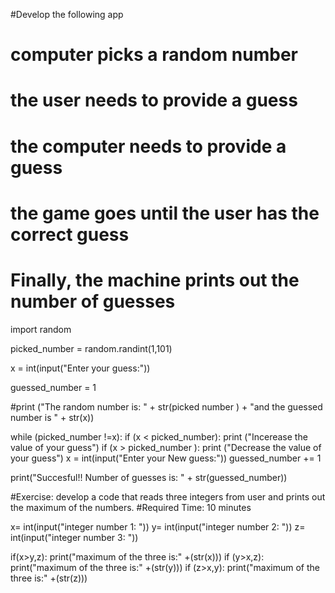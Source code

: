 #Develop the following app
# computer picks a random number
# the user needs to provide a guess
# the computer needs to provide a guess
# the game goes until the user has the correct guess
# Finally, the machine prints out the number of guesses

import random

picked_number = random.randint(1,101)

x = int(input("Enter your guess:"))

guessed_number = 1

#print ("The random number is: " + str(picked number ) + "and the guessed number is " + str(x))

while (picked_number !=x):
    if (x < picked_number):
        print ("Incerease the value of your guess")
    if (x > picked_number ):
        print ("Decrease the value of your guess")
    x = int(input("Enter your New guess:"))
    guessed_number += 1

print("Succesful!! Number of  guesses is: " + str(guessed_number))


#Exercise: develop a code that reads three integers from user and prints out the maximum of the numbers.
#Required Time: 10 minutes

x= int(input("integer number 1: "))
y= int(input("integer number 2: "))
z= int(input("integer number 3: "))

if(x>y,z):
     print("maximum of the three is:" +(str(x)))
if (y>x,z):
     print("maximum of the three is:" +(str(y)))
if (z>x,y):
    print("maximum of the three is:" +(str(z)))


